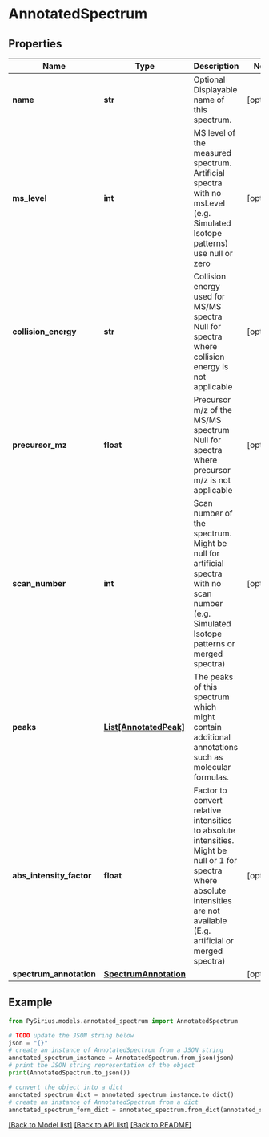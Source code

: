 # AnnotatedSpectrum


## Properties

Name | Type | Description | Notes
------------ | ------------- | ------------- | -------------
**name** | **str** | Optional Displayable name of this spectrum. | [optional] 
**ms_level** | **int** | MS level of the measured spectrum.  Artificial spectra with no msLevel (e.g. Simulated Isotope patterns) use null or zero | [optional] 
**collision_energy** | **str** | Collision energy used for MS/MS spectra  Null for spectra where collision energy is not applicable | [optional] 
**precursor_mz** | **float** | Precursor m/z of the MS/MS spectrum  Null for spectra where precursor m/z is not applicable | [optional] 
**scan_number** | **int** | Scan number of the spectrum.  Might be null for artificial spectra with no scan number (e.g. Simulated Isotope patterns or merged spectra) | [optional] 
**peaks** | [**List[AnnotatedPeak]**](AnnotatedPeak.md) | The peaks of this spectrum which might contain additional annotations such as molecular formulas. | 
**abs_intensity_factor** | **float** | Factor to convert relative intensities to absolute intensities.  Might be null or 1 for spectra where absolute intensities are not available (E.g. artificial or merged spectra) | [optional] 
**spectrum_annotation** | [**SpectrumAnnotation**](SpectrumAnnotation.md) |  | [optional] 

## Example

```python
from PySirius.models.annotated_spectrum import AnnotatedSpectrum

# TODO update the JSON string below
json = "{}"
# create an instance of AnnotatedSpectrum from a JSON string
annotated_spectrum_instance = AnnotatedSpectrum.from_json(json)
# print the JSON string representation of the object
print(AnnotatedSpectrum.to_json())

# convert the object into a dict
annotated_spectrum_dict = annotated_spectrum_instance.to_dict()
# create an instance of AnnotatedSpectrum from a dict
annotated_spectrum_form_dict = annotated_spectrum.from_dict(annotated_spectrum_dict)
```
[[Back to Model list]](../README.md#documentation-for-models) [[Back to API list]](../README.md#documentation-for-api-endpoints) [[Back to README]](../README.md)


